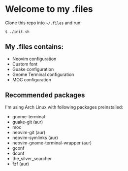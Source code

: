 # Welcome to my .files

Clone this repo into `~/.files` and run:
```
$ ./init.sh
```

## My .files contains:
- Neovim configuration
- Custom font
- Guake configuration
- Gnome Terminal configuration
- MOC configuration

## Recommended packages
I'm using Arch Linux with following packages preinstalled:
- gnome-terminal
- guake-git (aur)
- moc
- neovim-git (aur)
- neovim-symlinks (aur)
- neovim-gnome-terminal-wrapper (aur)
- gconf
- dconf
- the\_silver\_searcher
- fzf (aur)
